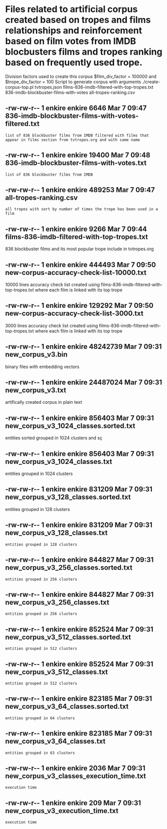 # Files related to artificial corpus created based on tropes and films relationships and reinforcement based on film votes from IMDB blocbusters films and tropes ranking based on frequently used trope.
  Division factors used to create this corpus $film_div_factor = 100000 and $trope_div_factor = 100
  Script to generate corpus with arguments
  ./create-corpus-top.pl tvtropes.json films-836-imdb-filtered-with-top-tropes.txt 836-imdb-blockbuster-films-with-votes all-tropes-ranking.csv



## -rw-rw-r-- 1 enkire enkire     6646 Mar  7 09:47 836-imdb-blockbuster-films-with-votes-filtered.txt
    list of 836 blockbuster films from IMDB filtered with films that appear in films section from tvtropes.org and with same name 

## -rw-rw-r-- 1 enkire enkire    19400 Mar  7 09:48 836-imdb-blockbuster-films-with-votes.txt
    list of 836 blockbuster films from IMDB

## -rw-rw-r-- 1 enkire enkire   489253 Mar  7 09:47 all-tropes-ranking.csv
    all tropes with sort by number of times the trope has been used in a film

## -rw-rw-r-- 1 enkire enkire     9266 Mar  7 09:44 films-836-imdb-filtered-with-top-tropes.txt
   836 blockbuster films and its most popular trope include in tvtropes.org    

## -rw-rw-r-- 1 enkire enkire   444493 Mar  7 09:50 new-corpus-accuracy-check-list-10000.txt
   10000 lines accuracy check list created using films-836-imdb-filtered-with-top-tropes.txt where each film is linked with its top trope  

## -rw-rw-r-- 1 enkire enkire   129292 Mar  7 09:50 new-corpus-accuracy-check-list-3000.txt
   3000 lines accuracy check list created using films-836-imdb-filtered-with-top-tropes.txt where each film is linked with its top trope
   
## -rw-rw-r-- 1 enkire enkire 48242739 Mar  7 09:31 new_corpus_v3.bin
   binary files with embedding vectors

## -rw-rw-r-- 1 enkire enkire 24487024 Mar  7 09:31 new_corpus_v3.txt
   artifically created corpus in plain text

## -rw-rw-r-- 1 enkire enkire   856403 Mar  7 09:31 new_corpus_v3_1024_classes.sorted.txt
   entities sorted grouped in 1024 clusters and sç
  
## -rw-rw-r-- 1 enkire enkire   856403 Mar  7 09:31 new_corpus_v3_1024_classes.txt
   entities grouped in 1024 clusters

## -rw-rw-r-- 1 enkire enkire   831209 Mar  7 09:31 new_corpus_v3_128_classes.sorted.txt
   entities grouped in 128 clusters   

## -rw-rw-r-- 1 enkire enkire   831209 Mar  7 09:31 new_corpus_v3_128_classes.txt
    entities grouped in 128 clusters

## -rw-rw-r-- 1 enkire enkire   844827 Mar  7 09:31 new_corpus_v3_256_classes.sorted.txt
    entities grouped in 256 clusters

## -rw-rw-r-- 1 enkire enkire   844827 Mar  7 09:31 new_corpus_v3_256_classes.txt
    entities grouped in 256 clusters

## -rw-rw-r-- 1 enkire enkire   852524 Mar  7 09:31 new_corpus_v3_512_classes.sorted.txt
    entities grouped in 512 clusters

## -rw-rw-r-- 1 enkire enkire   852524 Mar  7 09:31 new_corpus_v3_512_classes.txt
    entities grouped in 512 clusters

## -rw-rw-r-- 1 enkire enkire   823185 Mar  7 09:31 new_corpus_v3_64_classes.sorted.txt
    entities grouped in 64 clusters

## -rw-rw-r-- 1 enkire enkire   823185 Mar  7 09:31 new_corpus_v3_64_classes.txt
    entities grouped in 63 clusters

## -rw-rw-r-- 1 enkire enkire     2036 Mar  7 09:31 new_corpus_v3_classes_execution_time.txt
    execution time 
 
## -rw-rw-r-- 1 enkire enkire      209 Mar  7 09:31 new_corpus_v3_execution_time.txt
    execution time
